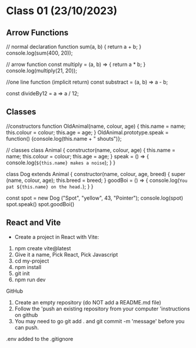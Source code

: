 # Class 01 (23/10/2023)

## Arrow Functions

// normal declaration
function sum(a, b) {
return a + b;
}
console.log(sum(400, 20));

// arrow function
const multiply = (a, b) => {
return a \* b;
}
console.log(multiply(21, 20));

//one line function (implicit return)
const substract = (a, b) => a - b;

const divideBy12 = a => a / 12;

## Classes

//constructors
function OldAnimal(name, colour, age) {
this.name = name;
this.colour = colour;
this.age = age;
}
OldAnimal.prototype.speak = function() {console.log(this.name + " shouts")};

// classes
class Animal {
constructor(name, colour, age) {
this.name = name;
this.colour = colour;
this.age = age;
}
speak = () => {
console.log(`${this.name} makes a noise`);
}
}

class Dog extends Animal {
constructor(name, colour, age, breed) {
super (name, colour, age);
this.breed = breed;
}
goodBoi = () => {
console.log(`You pat ${this.name} on the head.`);
}
}

const spot = new Dog ("Spot", "yellow", 43, "Pointer");
console.log(spot)
spot.speak()
spot.goodBoi()

## React and Vite

- Create a project in React with Vite:

1. npm create vite@latest
2. Give it a name, Pick React, Pick Javascript
3. cd my-project
4. npm install
5. git init
6. npm run dev

GitHub

1. Create an empty repository (do NOT add a README.md file)
2. Follow the 'push an existing repository from your computer 'instructions on github
3. You may need to go git add . and git commit -m 'message' before you can push.

.env added to the .gitignore

